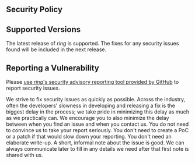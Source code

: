 ## Security Policy

## Supported Versions

The latest release of *ring* is supported. The fixes for any security issues found will be included
in the next release.


## Reporting a Vulnerability

Please [use *ring*'s security advisory reporting tool provided by
GitHub](https://github.com/briansmith/ring/security/advisories/new) to report security issues.

We strive to fix security issues as quickly as possible. Across the industry, often the developers'
slowness in developing and releasing a fix is the biggest delay in the process; we take pride in
minimizing this delay as much as we practically can. We encourage you to also minimize the delay
between when you find an issue and when you contact us. You do not need to convince us to take your
report seriously. You don't need to create a PoC or a patch if that would slow down your reporting.
You don't need an elaborate write-up. A short, informal note about the issue is good. We can always
communicate later to fill in any details we need after that first note is shared with us.
